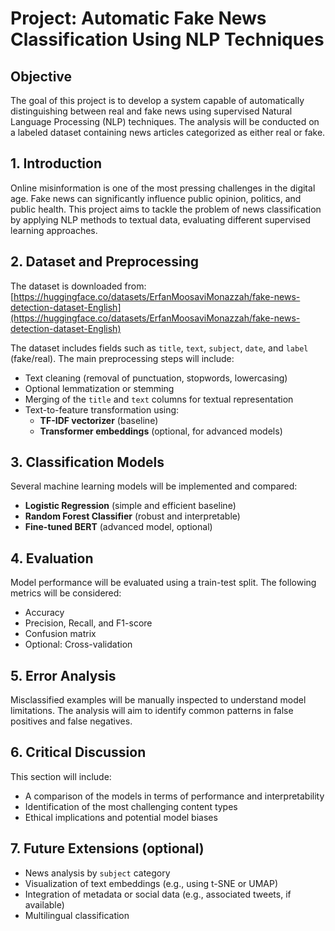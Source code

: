 # Project: Automatic Fake News Classification Using NLP Techniques

## Objective
The goal of this project is to develop a system capable of automatically distinguishing between real and fake news using supervised Natural Language Processing (NLP) techniques. The analysis will be conducted on a labeled dataset containing news articles categorized as either real or fake.

## 1. Introduction
Online misinformation is one of the most pressing challenges in the digital age. Fake news can significantly influence public opinion, politics, and public health. This project aims to tackle the problem of news classification by applying NLP methods to textual data, evaluating different supervised learning approaches.

## 2. Dataset and Preprocessing
The dataset is downloaded from: [https://huggingface.co/datasets/ErfanMoosaviMonazzah/fake-news-detection-dataset-English](https://huggingface.co/datasets/ErfanMoosaviMonazzah/fake-news-detection-dataset-English)

The dataset includes fields such as `title`, `text`, `subject`, `date`, and `label` (fake/real). The main preprocessing steps will include:
- Text cleaning (removal of punctuation, stopwords, lowercasing)
- Optional lemmatization or stemming
- Merging of the `title` and `text` columns for textual representation
- Text-to-feature transformation using:
  - **TF-IDF vectorizer** (baseline)
  - **Transformer embeddings** (optional, for advanced models)

## 3. Classification Models
Several machine learning models will be implemented and compared:
- **Logistic Regression** (simple and efficient baseline)
- **Random Forest Classifier** (robust and interpretable)
- **Fine-tuned BERT** (advanced model, optional)

## 4. Evaluation
Model performance will be evaluated using a train-test split. The following metrics will be considered:
- Accuracy
- Precision, Recall, and F1-score
- Confusion matrix
- Optional: Cross-validation

## 5. Error Analysis
Misclassified examples will be manually inspected to understand model limitations. The analysis will aim to identify common patterns in false positives and false negatives.

## 6. Critical Discussion
This section will include:
- A comparison of the models in terms of performance and interpretability
- Identification of the most challenging content types
- Ethical implications and potential model biases

## 7. Future Extensions (optional)
- News analysis by `subject` category
- Visualization of text embeddings (e.g., using t-SNE or UMAP)
- Integration of metadata or social data (e.g., associated tweets, if available)
- Multilingual classification

